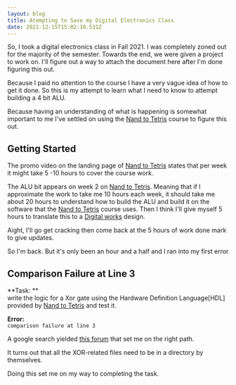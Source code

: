 ```yaml
---
layout: blog
title: Atempting to Save my Digital Electronics Class
date: 2021-12-15T15:02:10.531Z
---
```

So, I took a digital electronics class in Fall 2021. I was completely zoned out for the majority of the semester. Towards the end, we were given a project to work on. I'll figure out a way to attach the document here after I'm done figuring this out.

Because I paid no attention to the course I have a very vague idea of how to get it done. So this is my attempt to learn what I need to know to attempt building a 4 bit ALU. 

Because having an understanding of what is happening is somewhat important to me I've settled on using the [Nand to Tetris](https://www.nand2tetris.org/) course to figure this out.

## Getting Started
The promo video on the landing page of [Nand to Tetris](https://www.nand2tetris.org/) states that per week it might take 5 -10 hours to cover the course work. 

The ALU bit appears on week 2 on [Nand to Tetris](https://www.nand2tetris.org/). Meaning that if I approximate the work to take me 10 hours each week, it should take me about 20 hours to understand how to build the ALU and build it on the software that the [Nand to Tetris](https://www.nand2tetris.org/) course uses. Then I think I'll give myself 5 hours to translate this to a [Digital works](https://www.google.com/search?q=what+is+digital+works+software&ei=VAa6Yfn0BYu5gweqoqHgBA&ved=0ahUKEwj57sKYjOb0AhWL3OAKHSpRCEwQ4dUDCA4&uact=5&oq=what+is+digital+works+software&gs_lcp=Cgdnd3Mtd2l6EAMyBQgAEIAEMgYIABAIEB46BwgAEEcQsAM6BAgAEA06CAgAEAgQBxAeSgQIQRgASgQIRhgAUOsHWLkVYJ8XaAJwAngAgAHTAogBiBOSAQUyLTguMZgBAKABAcgBCMABAQ&sclient=gws-wiz) design.

Aight, I'll go get cracking then come back at the 5 hours of work done mark to give updates.

So I'm back. But it's only been an hour and a half and I ran into my first error

## Comparison Failure at Line 3
**Task: ** \
write the logic for a Xor gate using the Hardware Definition Language[HDL] provided by [Nand to Tetris](https://www.nand2tetris.org/) and test it. 

**Error:**\
`comparison failure at line 3`

A google search yielded [this forum](https://www.bilibili.com/read/cv12873940) that set me on the right path.

It turns out that all the XOR-related files need to be in a directory by themselves.

Doing this set me on my way to completing the task.